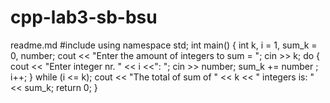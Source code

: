# cpp-lab3-sb-bsu
readme.md 
#include<iostream>
using namespace std;
int main()
{
    int k, i = 1, sum_k = 0, number;
    cout << "Enter the amount of integers to sum = "; cin >> k;
    do {
    cout << "Enter integer nr. " << i <<": ";
        cin >> number;
        sum_k += number ; i++;
    } while (i <= k);
    cout << "The total of sum of " << k << " integers is: " << sum_k;
    return 0;
}

